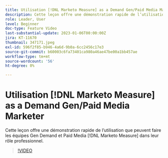 ```yaml
---
title: Utilisation [!DNL Marketo Measure] as a Demand Gen/Paid Media Marketer
description: Cette leçon offre une démonstration rapide de l’utilisation que peuvent faire les équipes Gen Demand et Paid Media [!DNL Marketo Measure] dans leur rôle professionnel.
role: Leader, User
level: Beginner
doc-type: Feature Video
last-substantial-update: 2023-01-06T00:00:00Z
jira: KT-11670
thumbnail: 347171.jpeg
exl-id: 596f2f85-b946-4a6d-9b0a-6cc2456c17e3
source-git-commit: b60003c6fa73401ca980a46ae47be00a1bb457ae
workflow-type: tm+mt
source-wordcount: '56'
ht-degree: 0%

---
```


# Utilisation [!DNL Marketo Measure] as a Demand Gen/Paid Media Marketer

Cette leçon offre une démonstration rapide de l’utilisation que peuvent faire les équipes Gen Demand et Paid Media [!DNL Marketo Measure] dans leur rôle professionnel.

>[!VIDEO](https://video.tv.adobe.com/v/347171/?quality=12&learn=on)
